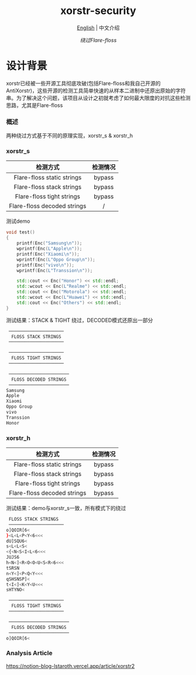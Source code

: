 <h1 align="center">
<span>xorstr-security</span>
</h1>
<p align="center">
    <a href="./README.md">English</a> | 中文介绍
</p>
<p align="center">
    <em>绕过Flare-floss</em><br>
</p>

# 设计背景
xorstr已经被一些开源工具彻底攻破(包括Flare-floss和我自己开源的AntiXorstr)，这些开源的检测工具简单快速的从样本二进制中还原出原始的字符串。为了解决这个问题，该项目从设计之初就考虑了如何最大限度的对抗这些检测思路，尤其是Flare-floss

### 概述

两种绕过方式基于不同的原理实现，xorstr_s & xorstr_h

### xorstr_s

|            检测方式          |检测情况|
| :-------------------------: | :----: |
| Flare-floss static strings  | bypass |
|  Flare-floss stack strings  | bypass |
|  Flare-floss tight strings  | bypass |
| Flare-floss decoded strings |   /    |

测试demo

```cpp
void test()
{
    printf(Enc("Samsung\n"));
    wprintf(Enc(L"Apple\n"));
    printf(Enc("Xiaomi\n"));
    wprintf(Enc(L"Oppo Group\n"));
    printf(Enc("vivo\n"));
    wprintf(Enc(L"Transsion\n"));

    std::cout << Enc("Honor") << std::endl;
    std::wcout << Enc(L"Realme") << std::endl;
    std::cout << Enc("Motorola") << std::endl;
    std::wcout << Enc(L"Huawei") << std::endl;
    std::cout << Enc("Others") << std::endl;
}
```

测试结果：STACK & TIGHT 绕过，DECODED模式还原出一部分

```bash
 ─────────────────────
  FLOSS STACK STRINGS
 ─────────────────────

 ─────────────────────
  FLOSS TIGHT STRINGS
 ─────────────────────

 ───────────────────────
  FLOSS DECODED STRINGS
 ───────────────────────
Samsung
Apple
Xiaomi
Oppo Group
vivo
Transsion
Honor
```

### xorstr_h

|            检测方式          |检测情况|
| :-------------------------: | :----: |
| Flare-floss static strings  | bypass |
|  Flare-floss stack strings  | bypass |
|  Flare-floss tight strings  | bypass |
| Flare-floss decoded strings | bypass |

测试结果：demo与xorstr_s一致，所有模式下的绕过

```bash
 FLOSS STACK STRINGS
 ─────────────────────
o]QOIR[6<
}<L<L<P<Y<6<<<
dU]SQU6<
s<L<L<S<
<{<N<S<I<L<6<<<
JUJS6
h<N<]<R<O<O<U<S<R<6<<<
tSRSN
n<Y<]<P<Q<Y<<<
qSHSNSP]<
t<I<]<K<Y<U<<<
sHTYNO<

 ─────────────────────
  FLOSS TIGHT STRINGS
 ─────────────────────

 ───────────────────────
  FLOSS DECODED STRINGS
 ───────────────────────
o]QOIR[6<
```

### Analysis Article
https://notion-blog-lstaroth.vercel.app/article/xorstr2
